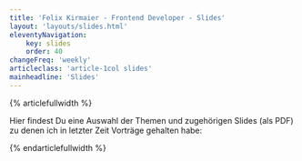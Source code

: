 ```yaml
---
title: 'Felix Kirmaier - Frontend Developer - Slides'
layout: 'layouts/slides.html'
eleventyNavigation:
    key: slides
    order: 40
changeFreq: 'weekly'
articleclass: 'article-1col slides'
mainheadline: 'Slides'
---
```

{% articlefullwidth %}

Hier findest Du eine Auswahl der Themen und zugehörigen Slides (als PDF) zu denen ich in letzter Zeit Vorträge gehalten habe:

{% endarticlefullwidth %}




